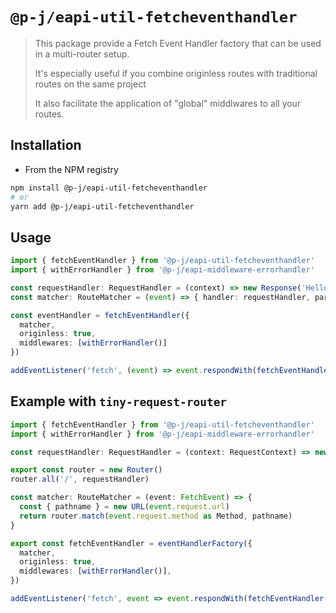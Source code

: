 # `@p-j/eapi-util-fetcheventhandler`

> This package provide a Fetch Event Handler factory that can be used in a multi-router setup.
>
> It's especially useful if you combine originless routes with traditional routes on the same project
>
> It also facilitate the application of "global" middlwares to all your routes.

## Installation

- From the NPM registry

```sh
npm install @p-j/eapi-util-fetcheventhandler
# or
yarn add @p-j/eapi-util-fetcheventhandler
```

## Usage

```ts
import { fetchEventHandler } from '@p-j/eapi-util-fetcheventhandler'
import { withErrorHandler } from '@p-j/eapi-middleware-errorhandler'

const requestHandler: RequestHandler = (context) => new Response('Hello World')
const matcher: RouteMatcher = (event) => { handler: requestHandler, param: {} }

const eventHandler = fetchEventHandler({
  matcher,
  originless: true,
  middlewares: [withErrorHandler()]
})

addEventListener('fetch', (event) => event.respondWith(fetchEventHandler(event)))
```

## Example with `tiny-request-router`

```ts
import { fetchEventHandler } from '@p-j/eapi-util-fetcheventhandler'
import { withErrorHandler } from '@p-j/eapi-middleware-errorhandler'

const requestHandler: RequestHandler = (context: RequestContext) => new Response('Hello World')

export const router = new Router()
router.all('/', requestHandler)

const matcher: RouteMatcher = (event: FetchEvent) => {
  const { pathname } = new URL(event.request.url)
  return router.match(event.request.method as Method, pathname)
}

export const fetchEventHandler = eventHandlerFactory({
  matcher,
  originless: true,
  middlewares: [withErrorHandler()],
})

addEventListener('fetch', event => event.respondWith(fetchEventHandler(event)))
```
